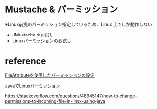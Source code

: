 # Mustache & パーミッション

※Linux前提のパーミッション指定しているため、Linux 上でしか動作しない

- JMustache のお試し
- Linuxパーミッションのお試し

# reference

[FileAttributeを使用したパーミッションの設定](http://kojiumeda.blogspot.com/2016/10/fileattribute.html)

[JavaでLinuxパーミッション](https://qiita.com/haniokasai/items/22363cbe2c3449b5740a)

https://stackoverflow.com/questions/48945147/how-to-change-permissions-to-incoming-file-in-linux-using-java
